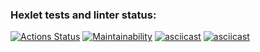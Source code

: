 ### Hexlet tests and linter status:

[![Actions Status](https://github.com/AxeRicin/frontend-project-44/workflows/hexlet-check/badge.svg)](https://github.com/AxeRicin/frontend-project-44/actions)
[![Maintainability](https://api.codeclimate.com/v1/badges/27bdf193d701bb8bcb49/maintainability)](https://codeclimate.com/github/AxeRicin/frontend-project-44/maintainability)
[![asciicast](https://asciinema.org/a/PUzPy9fpvDyxgSrtB5mYfXXGQ.svg)](https://asciinema.org/a/PUzPy9fpvDyxgSrtB5mYfXXGQ)
[![asciicast](https://asciinema.org/a/qCK0CPnkMmMZOxArxoe8CZEUI.svg)](https://asciinema.org/a/qCK0CPnkMmMZOxArxoe8CZEUI)
